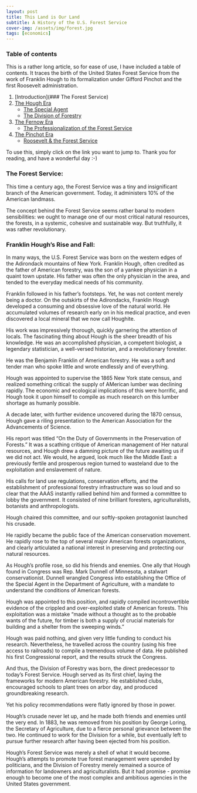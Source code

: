 ```yaml
---
layout: post
title: This Land is Our Land
subtitle: A History of the U.S. Forest Service
cover-img: /assets/img/forest.jpg
tags: [economics]
---
```


### Table of contents

This is a rather long article, so for ease of use, I have included a table of contents. It traces the birth of the United States Forest Service from the work of Franklin Hough to its formalization under Gifford Pinchot and the first Roosevelt administration. 

1. [Introduction](### The Forest Service)
2. [The Hough Era](#section-2)
    - [The Special Agent](#subsection-a)
    - [The Division of Forestry](#subsection-b)
3. [The Fernow Era](google.com)
    - [The Professionalization of the Forest Service](google.com)
4. [The Pinchot Era](google.com)
    - [Roosevelt & the Forest Service](google.com)
    
To use this, simply click on the link you want to jump to. Thank you for reading, and have a wonderful day :-) 

### The Forest Service:

This time a century ago, the Forest Service was a tiny and insignificant branch of the American government. Today, it administers 10% of the American landmass. 

The concept behind the Forest Service seems rather banal to modern sensibilities: we ought to manage one of our most critical natural resources, the forests, in a systemic, cohesive and sustainable way. But truthfully, it was rather revolutionary.

### Franklin Hough’s Rise and Fall: 

In many ways, the U.S. Forest Service was born on the western edges of the Adirondack mountains of New York. Franklin Hough, often credited as the father of American forestry, was the son of a yankee physician in a quaint town upstate. His father was often the only physician in the area, and tended to the everyday medical needs of his community. 

Franklin followed in his father’s footsteps. Yet, he was not content merely being a doctor. On the outskirts of the Adirondacks, Franklin Hough developed a consuming and obsessive love of the natural world. He accumulated volumes of research early on in his medical practice, and even discovered a local mineral that we now call Houghite. 

His work was impressively thorough, quickly garnering the attention of locals. The fascinating thing about Hough is the sheer breadth of his knowledge. He was an accomplished physician, a competent biologist, a legendary statistician, a well-versed historian, and a revolutionary forester. 

He was the Benjamin Franklin of American forestry. He was a soft and tender man who spoke little and wrote endlessly and of everything. 

Hough was appointed to supervise the 1865 New York state census, and realized something critical: the supply of AMerican lumber was declining rapidly. The economic and ecological implications of this were horrific, and Hough took it upon himself to compile as much research on this lumber shortage as humanly possible. 

A decade later, with further evidence uncovered during the 1870 census, Hough gave a riling presentation to the American Association for the Advancements of Science.

His report was titled “On the Duty of Governments in the Preservation of Forests.” It was a scathing critique of American management of Her natural resources, and Hough drew a damning picture of the future awaiting us if we did not act. We would, he argued, look much like the Middle East: a previously fertile and prosperous region turned to wasteland due to the exploitation and enslavement of nature. 

His calls for land use regulations, conservation efforts, and the establishment of professional forestry infrastructure was so loud and so clear that the AAAS instantly rallied behind him and formed a committee to lobby the government. It consisted of nine brilliant foresters, agriculturalists, botanists and anthropologists. 

Hough chaired this committee, and our softly-spoken protagonist launched his crusade. 

He rapidly became the public face of the American conservation movement. He rapidly rose to the top of several major American forests organizations, and clearly articulated a national interest in preserving and protecting our natural resources. 

As Hough’s profile rose, so did his friends and enemies. One ally that Hough found in Congress was Rep. Mark Dunnell of Minnesota, a stalwart conservationist. Dunnell wrangled Congress into establishing the Office of the Special Agent in the Department of Agriculture, with a mandate to understand the conditions of American forests. 

Hough was appointed to this position, and rapidly compiled incontrovertible evidence of the crippled and over-exploited state of American forests. This exploitation was a mistake “made without a thought as to the probable wants of the future, for timber is both a supply of crucial materials for building and a shelter from the sweeping winds.” 

Hough was paid nothing, and given very little funding to conduct his research. Nevertheless, he travelled across the country (using his free access to railroads) to compile a tremendous volume of data. He published his first Congressional report, and the results struck the Congress. 

And thus, the Division of Forestry was born, the direct predecessor to today’s Forest Service. Hough served as its first chief, laying the frameworks for modern American forestry. He established clubs, encouraged schools to plant trees on arbor day, and produced groundbreaking research. 

Yet his policy recommendations were flatly ignored by those in power. 

Hough’s crusade never let up, and he made both friends and enemies until the very end. In 1883, he was removed from his position by George Loring, the Secretary of Agriculture, due to a fierce personal grievance between the two. He continued to work for the Division for a while, but eventually left to pursue further research after having been ejected from his position.

Hough’s Forest Service was merely a shell of what it would become. Hough’s attempts to promote true forest management were upended by politicians, and the Division of Forestry merely remained a source of information for landowners and agriculturalists. But it had promise - promise enough to become one of the most complex and ambitious agencies in the United States government. 

